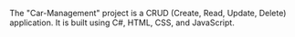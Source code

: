 The "Car-Management" project is a CRUD (Create, Read, Update, Delete) application. It is built using C#, HTML, CSS, and JavaScript.
